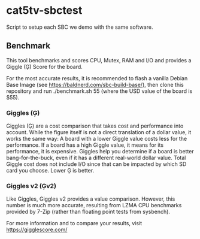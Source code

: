 # cat5tv-sbctest
Script to setup each SBC we demo with the same software.


## Benchmark

This tool benchmarks and scores CPU, Mutex, RAM and I/O and provides a Giggle (Ģ) Score for the board.

For the most accurate results, it is recommended to flash a vanilla Debian Base Image (see https://baldnerd.com/sbc-build-base/), then clone this repository and run ./benchmark.sh 55 (where the USD value of the board is $55).


### Giggles (Ģ)

Giggles (Ģ) are a cost comparison that takes cost and performance into account. While the figure itself is not a direct translation of a dollar value, it works the same way: A board with a lower Giggle value costs less for the performance. If a board has a high Giggle value, it means for its performance, it is expensive. Giggles help you determine if a board is better bang-for-the-buck, even if it has a different real-world dollar value. Total Giggle cost does not include I/O since that can be impacted by which SD card you choose. Lower Ģ is better.

### Giggles v2 (Ģv2)

Like Giggles, Giggles v2 provides a value comparison. However, this number is much more accurate, resulting from LZMA CPU benchmarks provided by 7-Zip (rather than floating point tests from sysbench).

For more information and to compare your results, visit https://gigglescore.com/
